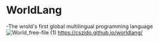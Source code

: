 # WorldLang
-The wrold's first global multilingual programming language
![World_free-file (1)](https://user-images.githubusercontent.com/78309801/194703748-aef9405c-1ab4-45c1-a7d0-1367adc1234c.png)
https://cszido.github.io/worldlang/
